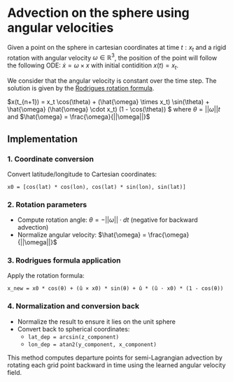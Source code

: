 # Advection on the sphere using angular velocities

Given a point on the sphere in cartesian coordinates at time $t: x_t$ and a rigid rotation with angular velocity $\omega \in \mathbb{R}^3$, the position of the point will follow the following ODE: 
$\dot{x} = \omega \times x$ with initial contidition $x(t) = x_t$.

We consider that the angular velocity is constant over the time step. 
The solution is given by the [Rodrigues rotation formula](https://en.wikipedia.org/wiki/Rodrigues%27_rotation_formula).

$x(t_{n+1}) = x_t \cos(\theta) + (\hat{\omega} \times x_t) \sin(\theta) + \hat{\omega} (\hat{\omega} \cdot x_t) (1 - \cos(\theta))  $ where $\theta = ||\omega|| t$ and $\hat{\omega} = \frac{\omega}{||\omega||}$

## Implementation

### 1. Coordinate conversion
Convert latitude/longitude to Cartesian coordinates:
```
x0 = [cos(lat) * cos(lon), cos(lat) * sin(lon), sin(lat)]
```

### 2. Rotation parameters
- Compute rotation angle: $\theta = -||\omega|| \cdot dt$ (negative for backward advection)
- Normalize angular velocity: $\hat{\omega} = \frac{\omega}{||\omega||}$

### 3. Rodrigues formula application
Apply the rotation formula:
```
x_new = x0 * cos(θ) + (û × x0) * sin(θ) + û * (û · x0) * (1 - cos(θ))
```

### 4. Normalization and conversion back
- Normalize the result to ensure it lies on the unit sphere
- Convert back to spherical coordinates:
  - `lat_dep = arcsin(z_component)`
  - `lon_dep = atan2(y_component, x_component)`

This method computes departure points for semi-Lagrangian advection by rotating each grid point backward in time using the learned angular velocity field.
